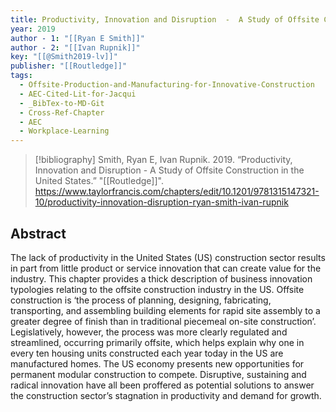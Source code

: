 ```yaml
---
title: Productivity, Innovation and Disruption  -  A Study of Offsite Construction in the United States
year: 2019
author - 1: "[[Ryan E Smith]]"
author - 2: "[[Ivan Rupnik]]"
key: "[[@Smith2019-lv]]"
publisher: "[[Routledge]]"
tags:
  - Offsite-Production-and-Manufacturing-for-Innovative-Construction
  - AEC-Cited-Lit-for-Jacqui
  - _BibTex-to-MD-Git
  - Cross-Ref-Chapter
  - AEC
  - Workplace-Learning
---
```


> [!bibliography]
> Smith, Ryan E, Ivan Rupnik. 2019. “Productivity, Innovation and Disruption  -  A Study of Offsite Construction in the United States.” "[[Routledge]]". https://www.taylorfrancis.com/chapters/edit/10.1201/9781315147321-10/productivity-innovation-disruption-ryan-smith-ivan-rupnik

## Abstract
The lack of productivity in the United States (US) construction sector results in part from little product or service innovation that can create value for the industry. This chapter provides a thick description of business innovation typologies relating to the offsite construction industry in the US. Offsite construction is ‘the process of planning, designing, fabricating, transporting, and assembling building elements for rapid site assembly to a greater degree of finish than in traditional piecemeal on-site construction’. Legislatively, however, the process was more clearly regulated and streamlined, occurring primarily offsite, which helps explain why one in every ten housing units constructed each year today in the US are manufactured homes. The US economy presents new opportunities for permanent modular construction to compete. Disruptive, sustaining and radical innovation have all been proffered as potential solutions to answer the construction sector’s stagnation in productivity and demand for growth.